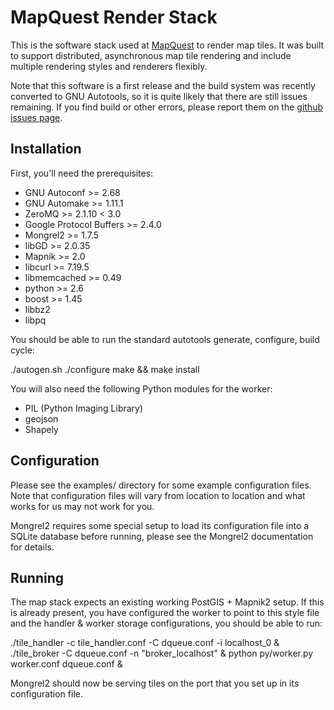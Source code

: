 # MapQuest Render Stack

This is the software stack used at [MapQuest](http://www.mapquest.com)
to render map tiles. It was built to support distributed, asynchronous
map tile rendering and include multiple rendering styles and renderers
flexibly.

Note that this software is a first release and the build system was
recently converted to GNU Autotools, so it is quite likely that there
are still issues remaining. If you find build or other errors, please
report them on the [github issues
page](https://github.com/MapQuest/MapQuest-Render-Stack/issues).

## Installation

First, you'll need the prerequisites:

* GNU Autoconf >= 2.68
* GNU Automake >= 1.11.1
* ZeroMQ >= 2.1.10 < 3.0
* Google Protocol Buffers >= 2.4.0
* Mongrel2 >= 1.7.5
* libGD >= 2.0.35
* Mapnik >= 2.0
* libcurl >= 7.19.5
* libmemcached >= 0.49
* python >= 2.6
* boost >= 1.45
* libbz2 
* libpq

You should be able to run the standard autotools generate, configure,
build cycle:

 ./autogen.sh
 ./configure
 make && make install

You will also need the following Python modules for the worker:
* PIL (Python Imaging Library)
* geojson
* Shapely

## Configuration

Please see the examples/ directory for some example configuration
files. Note that configuration files will vary from location to
location and what works for us may not work for you.

Mongrel2 requires some special setup to load its configuration file
into a SQLite database before running, please see the Mongrel2
documentation for details.

## Running

The map stack expects an existing working PostGIS + Mapnik2 setup. If
this is already present, you have configured the worker to point
to this style file and the handler & worker storage configurations,
you should be able to run:

 ./tile_handler -c tile_handler.conf -C dqueue.conf -i localhost_0 &
 ./tile_broker -C dqueue.conf -n "broker_localhost" &
 python py/worker.py worker.conf dqueue.conf &

Mongrel2 should now be serving tiles on the port that you set up in
its configuration file.

